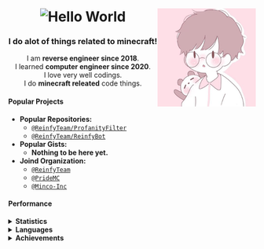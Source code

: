 <h1 align="center"><img src="https://readme-typing-svg.herokuapp.com?center=true&lines=Hello%2C+I+am+xqwtxon!+👋&width=430&size=30&height=30&vCenter=true" alt="Hello World"><img src="icon-200x200.png" align=right /></h1>
<h3 align="center">I do alot of things related to minecraft!</h3>
<p align=center>I am <b>reverse engineer since 2018</b>.<br>I learned <b>computer engineer since 2020</b>.<br>I love very well codings.<br>I do <b>minecraft releated</b> code things. </p>

#### Popular Projects
- **Popular Repositories:**
  - [`@ReinfyTeam/ProfanityFilter`](https://github.com/ReinfyTeam)
  - [`@ReinfyTeam/ReinfyBot`](https://github.com/ReinfyTeam/ReinfyBot)
- **Popular Gists:**
  - **Nothing to be here yet.**
- **Joind Organization:**
  - [`@ReinfyTeam`](https://github.com/ReinfyTeam)
  - [`@PrideMC`](https://github.com/PrideMC)
  - [`@Minco-Inc`](https://github.com/Minco-Inc)

#### Performance
<details>
   <summary><b>Statistics</b></summary>

   ##### Github Statistics
   [![](https://github-readme-stats.vercel.app/api?username=xqwtxon&count_private=true&show_icons=true)](https://github.com/xqwtxon)
   ##### Top Languages
   [![](https://github-readme-stats.vercel.app/api/top-langs/?username=xqwtxon&layout=compact)](https://github.com/xqwtxon)
   ##### My Trophy
   [![](https://github-profile-trophy.vercel.app/?username=xqwtxon&column=-1)](https://github.com/xqwtxon)
   ##### Wakatime
   [![](https://github-readme-stats.vercel.app/api/wakatime?username=xqwtxon)](https://github.com/xqwtxon)
   ##### Streak
   [![](https://github-readme-streak-stats.herokuapp.com/?user=DenverCoder1)](https:/github.com/xqwtxon)
   ##### Metrics
   [![](/github-metrics.svc)](https://github.com/xqwtxon)
   ##### Discord Status
   [![](https://lanyard.cnrad.dev/api/975611185418371072?idle_message=Probably+Sleeping...)](https://discord.com/users/975611185418371072)
   
</details>

<details>
   <summary><b>Languages</b></summary>
   
   ##### Written Languages
   - **PHP:** I write this language for people judgement to review the code.
   - **Javascript:** you know seriously its funny tiny language :joy:
   - **C#:** I make programs such as autoclicker, etc.
   - **C++:** I contribute to game cheats and more bedrock hacking clients.
   - **Rust:** Please not now. :joy:
   - **Python:** Sneeking budy inside of code. Lmafo
   - **Ruby:** Not such better. But sucks.
   - **Malbolge:** Get bully by program, i hate this one.
   - **Vim:** Bruh
   - **HTML & CSS:** High-School Easy Programming. Learned since High-School...
   - **TypeScript:** Making npm projects so easily...

</details>

<details>
    <summary><b>Achievements</b></summary>

    
</details>
